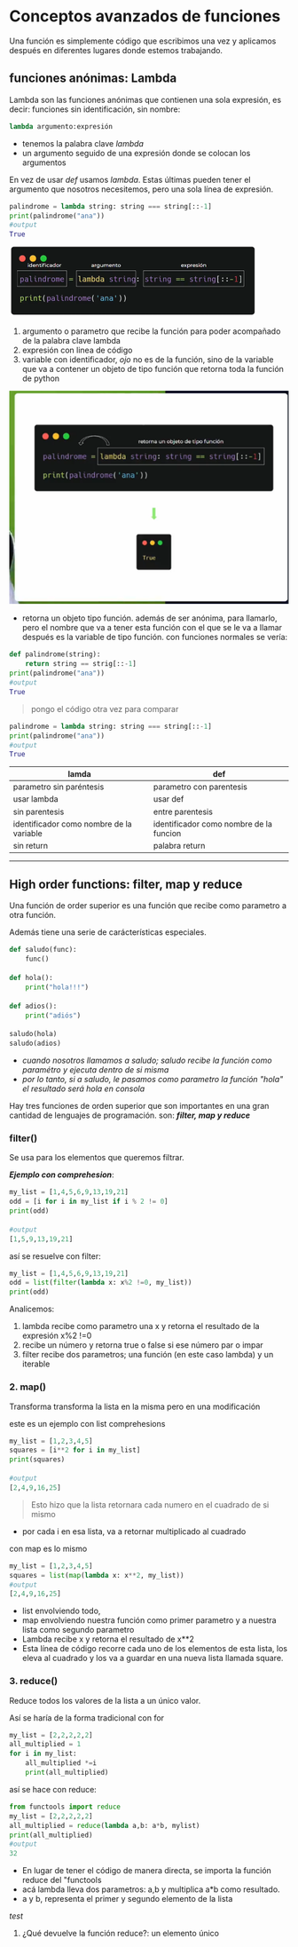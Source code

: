 # Conceptos avanzados de funciones
Una función es simplemente código que escribimos una vez y aplicamos después en diferentes lugares donde estemos trabajando.

## funciones anónimas: Lambda

Lambda son las funciones anónimas que contienen una sola expresión, es decir: funciones sin identificación, sin nombre:

```python
lambda argumento:expresión
```
* tenemos la palabra clave *lambda*
* un argumento seguido de una expresión donde se colocan los argumentos

En vez de usar *def* usamos *lambda*. Estas últimas pueden tener el argumento que nosotros necesitemos, pero una sola línea de expresión.

```python
palindrome = lambda string: string === string[::-1]
print(palindrome("ana"))
#output
True
```
![lambda](../M-a-ciclos_comp/images/lambda.png)
1. argumento o parametro que recibe la función para poder  acompañado de la palabra clave lambda
2. expresión con linea de código
3. variable con identificador, *ojo* no es de la función, sino de la variable que va a contener un objeto de tipo función que retorna toda la función de python

![lamda2](../M-a-ciclos_comp/images/lambda2.png)

* retorna un objeto tipo función. además de ser anónima, para llamarlo, pero el nombre que va a tener esta función con el que se le va a llamar después es la variable de tipo función.
con funciones normales se vería:

```python
def palindrome(string):
    return string == strig[::-1]
print(palindrome("ana"))
#output
True
```
>pongo el código otra vez para comparar

```python
palindrome = lambda string: string === string[::-1]
print(palindrome("ana"))
#output
True
```

| lamda    | def   |
| ---------| ------|
|parametro sin paréntesis | parametro con parentesis|
| usar lambda   | usar def  |
| sin parentesis    | entre parentesis |
| identificador como nombre de la variable | identificador como nombre de la funcion
| sin return | palabra return |

---

## High order functions: filter, map y reduce
Una función de order superior es una función que recibe como parametro a otra función.

Además tiene una serie de carácterísticas especiales.

```python
def saludo(func):
    func()

def hola():
    print("hola!!!")

def adios():
    print("adiós")

saludo(hola)
saludo(adios)
```
* *cuando nosotros llamamos a saludo; saludo recibe la función como paramétro y ejecuta dentro de si misma*
* *por lo tanto, si a saludo, le pasamos como parametro la función "hola" el resultado será hola en consola*

Hay tres funciones de orden superior que son importantes en una gran cantidad de lenguajes de programación. son: ***filter, map y reduce***

### filter()

Se usa para los elementos que queremos filtrar.

***Ejemplo con comprehesion***:
```python
my_list = [1,4,5,6,9,13,19,21]
odd = [i for i in my_list if i % 2 != 0]
print(odd)

#output
[1,5,9,13,19,21]
```
así se resuelve con filter:
```python
my_list = [1,4,5,6,9,13,19,21]
odd = list(filter(lambda x: x%2 !=0, my_list))
print(odd)
```
Analicemos:
1. lambda recibe como parametro una x y retorna el resultado de la expresión x%2 !=0
2. recibe un número y retorna true o false si ese número par o impar
3. filter recibe dos parametros; una función (en este caso lambda) y un iterable


### 2. map()
Transforma transforma la lista en la misma pero en una modificación

este es un ejemplo con list comprehesions
```python
my_list = [1,2,3,4,5]
squares = [i**2 for i in my_list]
print(squares)

#output
[2,4,9,16,25]
```
>Esto hizo que la lista retornara cada numero en el cuadrado de si mismo

* por cada i en esa lista, va a retornar multiplicado al cuadrado

con map es lo mismo
```python
my_list = [1,2,3,4,5]
squares = list(map(lambda x: x**2, my_list))
#output
[2,4,9,16,25]
```
* list envolviendo todo,
*  map envolviendo nuestra función como primer parametro y a nuestra lista como segundo parametro 
*  Lambda recibe x y retorna el resultado de x**2
*  Esta línea de código recorre cada uno de los elementos de esta lista, los eleva al cuadrado y los va a guardar en una nueva lista llamada square.

### 3. reduce()
Reduce todos los valores de la lista a un único valor.

Así se haría de la forma tradicional con for
```python
my_list = [2,2,2,2,2]
all_multiplied = 1 
for i in my_list:
    all_multiplied *=i
    print(all_multiplied)
```
así se hace con reduce:

```python
from functools import reduce
my_list = [2,2,2,2,2]
all_multiplied = reduce(lambda a,b: a*b, mylist)
print(all_multiplied)
#output
32
```
* En lugar de tener el código de manera directa, se importa la función reduce del "functools
* acá lambda lleva dos parametros: a,b y multiplica a*b como resultado.
* a y b, representa el primer y segundo elemento de la lista

*test*
1. ¿Qué devuelve la función reduce?: un elemento único